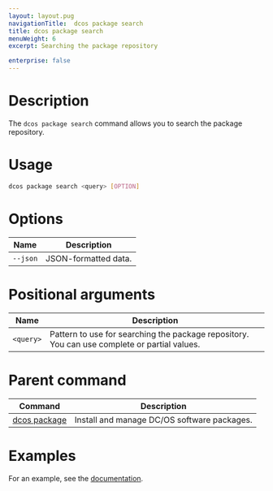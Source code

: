 ```yaml
---
layout: layout.pug
navigationTitle:  dcos package search
title: dcos package search
menuWeight: 6
excerpt: Searching the package repository

enterprise: false
---
```


# Description
The `dcos package search` command allows you to search the package repository.

# Usage

```bash
dcos package search <query> [OPTION]
```

# Options

| Name | Description |
|---------|-------------|
| `--json`   |   JSON-formatted data. |

# Positional arguments

| Name | Description |
|---------|-------------|
| `<query>`   |   Pattern to use for searching the package repository.  You can use complete or partial values. |

# Parent command

| Command | Description |
|---------|-------------|
| [dcos package](/1.12/cli/command-reference/dcos-package/)   | Install and manage DC/OS software packages. |

# Examples

For an example, see the [documentation](/1.12/administering-clusters/repo/).
